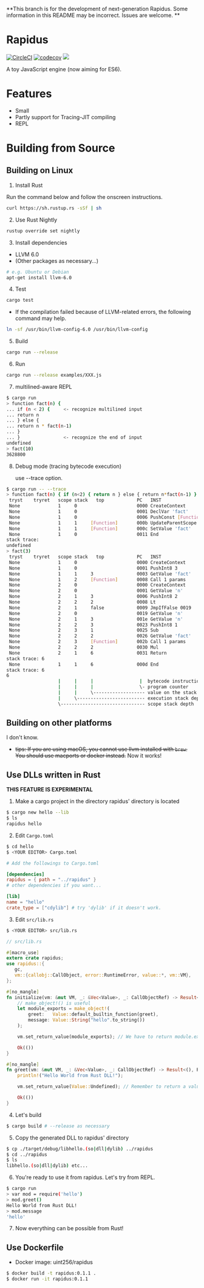 **This branch is for the development of next-generation Rapidus. Some information in this README may be incorrect. Issues are welcome. **

# Rapidus

[![CircleCI](https://circleci.com/gh/maekawatoshiki/rapidus.svg?style=shield)](https://circleci.com/gh/maekawatoshiki/rapidus)
[![codecov](https://codecov.io/gh/maekawatoshiki/rapidus/branch/master/graph/badge.svg)](https://codecov.io/gh/maekawatoshiki/rapidus)
[![](http://img.shields.io/badge/license-MIT-blue.svg)](./LICENSE)

A toy JavaScript engine (now aiming for ES6).

# Features 

- Small
- Partly support for Tracing-JIT compiling
- REPL 

# Building from Source

## Building on Linux

1. Install Rust

  Run the command below and follow the onscreen instructions. 

```sh
curl https://sh.rustup.rs -sSf | sh
```

2. Use Rust Nightly

```sh
rustup override set nightly
```

3. Install dependencies
  - LLVM 6.0
  - (Other packages as necessary...)

```sh
# e.g. Ubuntu or Debian
apt-get install llvm-6.0
```

4. Test 

```sh
cargo test
```

- If the compilation failed because of LLVM-related errors, the following command may help.

```sh
ln -sf /usr/bin/llvm-config-6.0 /usr/bin/llvm-config
```

5. Build

```sh
cargo run --release
```

6. Run

```sh
cargo run --release examples/XXX.js
```

7. multilined-aware REPL

```sh
$ cargo run
> function fact(n) {
... if (n < 2) {     <- recognize multilined input
... return n
... } else {
... return n * fact(n-1)
... }
... }                <- recognize the end of input
undefined
> fact(10)
3628800
```

8. Debug mode (tracing bytecode execution)
   
   use --trace option.

```sh
$ cargo run -- --trace
> function fact(n) { if (n<2) { return n } else { return n*fact(n-1) } }
 tryst    tryret   scope stack   top            PC   INST
 None              1     0                      0000 CreateContext
 None              1     0                      0001 DeclVar 'fact'
 None              1     0                      0006 PushConst [Function]
 None              1     1     [Function]       000b UpdateParentScope
 None              1     1     [Function]       000c SetValue 'fact'
 None              1     0                      0011 End
stack trace:
undefined
> fact(3)
 tryst    tryret   scope stack   top            PC   INST
 None              1     0                      0000 CreateContext
 None              1     0                      0001 PushInt8 3
 None              1     1     3                0003 GetValue 'fact'
 None              1     2     [Function]       0008 Call 1 params
 None              2     0                      0000 CreateContext
 None              2     0                      0001 GetValue 'n'
 None              2     1     3                0006 PushInt8 2
 None              2     2     2                0008 Lt
 None              2     1     false            0009 JmpIfFalse 0019
 None              2     0                      0019 GetValue 'n'
 None              2     1     3                001e GetValue 'n'
 None              2     2     3                0023 PushInt8 1
 None              2     3     1                0025 Sub
 None              2     2     2                0026 GetValue 'fact'
 None              2     3     [Function]       002b Call 1 params
 None              2     2     2                0030 Mul
 None              2     1     6                0031 Return
stack trace: 6
 None              1     1     6                000d End
stack trace: 6
6
                   |     |     |                 |  bytecode instruction
                   |     |     |                 \- program counter
                   |     |     \------------------- value on the stack top
                   |     \------------------------- execution stack depth
                   \------------------------------- scope stack depth
```

## Building on other platforms

I don't know.

- ~~tips: If you are using macOS, you cannot use llvm installed with ``brew``. You should use macports or docker instead.~~ Now it works!

## Use DLLs written in Rust

**THIS FEATURE IS EXPERIMENTAL**



1. Make a cargo project in the directory rapidus' directory is located

```sh
$ cargo new hello --lib
$ ls
rapidus hello
```

2. Edit ``Cargo.toml``

```sh
$ cd hello
$ <YOUR EDITOR> Cargo.toml
```

```toml
# Add the followings to Cargo.toml

[dependencies]
rapidus = { path = "../rapidus" }
# other dependencies if you want...

[lib]
name = "hello"
crate_type = ["cdylib"] # try 'dylib' if it doesn't work.
```

3. Edit ``src/lib.rs``

```sh
$ <YOUR EDITOR> src/lib.rs
```

```rust
// src/lib.rs

#[macro_use]
extern crate rapidus;
use rapidus::{
   gc,
   vm::{callobj::CallObject, error::RuntimeError, value::*, vm::VM},
};

#[no_mangle]
fn initialize(vm: &mut VM, _: &Vec<Value>, _: CallObjectRef) -> Result<(), RuntimeError> {
    // make_object!() is useful
    let module_exports = make_object!(
        greet:   Value::default_builtin_function(greet),
        message: Value::String("hello".to_string())
    );

    vm.set_return_value(module_exports); // We have to return module.exports

    Ok(())
}

#[no_mangle]
fn greet(vm: &mut VM, _: &Vec<Value>, _: CallObjectRef) -> Result<(), RuntimeError> {
    println!("Hello World from Rust DLL!");

    vm.set_return_value(Value::Undefined); // Remember to return a value you want

    Ok(())
}
```

4. Let's build

```sh
$ cargo build # --release as necessary
```

5. Copy the generated DLL to rapidus' directory

```sh
$ cp ./target/debug/libhello.(so|dll|dylib) ../rapidus
$ cd ../rapidus
$ ls
libhello.(so|dll|dylib) etc...
```

6. You're ready to use it from rapidus. Let's try from REPL.

```sh
$ cargo run
> var mod = require('hello')
> mod.greet()
Hello World from Rust DLL!
> mod.message
'hello'
```

7. Now everything can be possible from Rust!

## Use Dockerfile

- Docker image: uint256/rapidus

```sh
$ docker build -t rapidus:0.1.1 .
$ docker run -it rapidus:0.1.1
```
